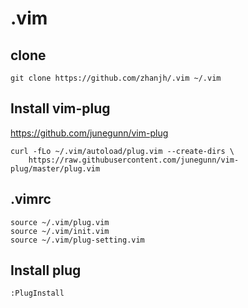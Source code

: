 # .vim

## clone

```
git clone https://github.com/zhanjh/.vim ~/.vim
```

## Install vim-plug

<https://github.com/junegunn/vim-plug>

```
curl -fLo ~/.vim/autoload/plug.vim --create-dirs \
    https://raw.githubusercontent.com/junegunn/vim-plug/master/plug.vim
```


## .vimrc

```
source ~/.vim/plug.vim
source ~/.vim/init.vim
source ~/.vim/plug-setting.vim
```
## Install plug

```
:PlugInstall
```
